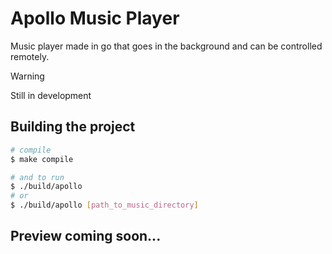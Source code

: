 # Apollo Music Player
<p>
Music player made in go that goes in the background and can be controlled remotely.
</p>

> [!WARNING]
> Still in development


## Building the project
``` sh
# compile
$ make compile

# and to run
$ ./build/apollo
# or
$ ./build/apollo [path_to_music_directory]
```

## Preview coming soon...
